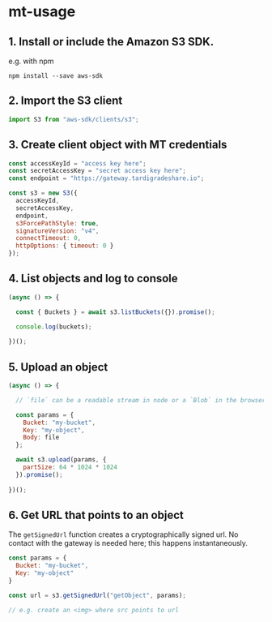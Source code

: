 # mt-usage

## 1. Install or include the Amazon S3 SDK.

e.g. with npm

```
npm install --save aws-sdk
```

## 2. Import the S3 client

``` javascript
import S3 from "aws-sdk/clients/s3";
```

## 3. Create client object with MT credentials

``` javascript
const accessKeyId = "access key here";
const secretAccessKey = "secret access key here";
const endpoint = "https://gateway.tardigradeshare.io";

const s3 = new S3({
  accessKeyId,
  secretAccessKey,
  endpoint,
  s3ForcePathStyle: true,
  signatureVersion: "v4",
  connectTimeout: 0,
  httpOptions: { timeout: 0 }
});
```

## 4. List objects and log to console

``` javascript
(async () => {

  const { Buckets } = await s3.listBuckets({}).promise();
  
  console.log(buckets);

})();
```

## 5. Upload an object

``` javascript
(async () => {

  // `file` can be a readable stream in node or a `Blob` in the browser

  const params = {
    Bucket: "my-bucket",
    Key: "my-object",
    Body: file
  };

  await s3.upload(params, {
    partSize: 64 * 1024 * 1024
  }).promise();
  
})();
```

## 6. Get URL that points to an object

The `getSignedUrl` function creates a cryptographically signed url. No contact with the gateway is needed here; this happens instantaneously. 

``` javascript
const params = {
  Bucket: "my-bucket",
  Key: "my-object"
}

const url = s3.getSignedUrl("getObject", params);

// e.g. create an <img> where src points to url
```
